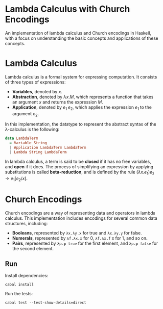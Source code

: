 # Lambda Calculus with Church Encodings

An implementation of lambda calculus and Church encodings in Haskell, with a focus on understanding the basic concepts and applications of these concepts.

# Lambda Calculus

Lambda calculus is a formal system for expressing computation. It consists of three types of expressions:

- **Variables**, denoted by $x$.
- **Abstraction**, denoted by $\lambda x. M$, which represents a function that takes an argument $x$ and returns the expression $M$.
- **Application**, denoted by $e_1$ $e_2$, which applies the expression $e_1$ to the argument $e_2$.

In this implementation, the datatype to represent the abstract syntax of the λ-calculus is the following:

```hs
data LambdaTerm
  = Variable String
  | Application LambdaTerm LambdaTerm
  | Lambda String LambdaTerm
```

In lambda calculus, a term is said to be **closed** if it has no free variables, and **open** if it does. The process of simplifying an expression by applying substitutions is called **beta-reduction**, and is defined by the rule $(\lambda x. e_1) e_2 \rightarrow e_1[e_2/x]$.

# Church Encodings

Church encodings are a way of representing data and operators in lambda calculus. This implementation includes encodings for several common data structures, including:

- **Booleans**, represented by `λx.λy.x` for true and `λx.λy.y` for false.
- **Numerals**, represented by `λf.λx.x` for 0, `λf.λx.f` x for 1, and so on.
- **Pairs**, represented by `λp.p true` for the first element, and `λp.p false` for the second element.

## Run

Install dependencies:

```
cabal install
```

Run the tests:

```
cabal test --test-show-details=direct
```
